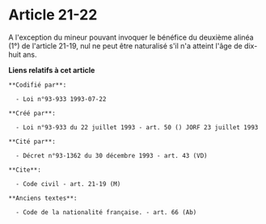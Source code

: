 # Article 21-22

A l'exception du mineur pouvant invoquer le bénéfice du deuxième alinéa (1°) de l'article 21-19, nul ne peut être naturalisé
s'il n'a atteint l'âge de dix-huit ans.

**Liens relatifs à cet article**

	**Codifié par**:

	  - Loi n°93-933 1993-07-22

	**Créé par**:

	  - Loi n°93-933 du 22 juillet 1993 - art. 50 () JORF 23 juillet 1993

	**Cité par**:

	  - Décret n°93-1362 du 30 décembre 1993 - art. 43 (VD)

	**Cite**:

	  - Code civil - art. 21-19 (M)

	**Anciens textes**:

	  - Code de la nationalité française. - art. 66 (Ab)
